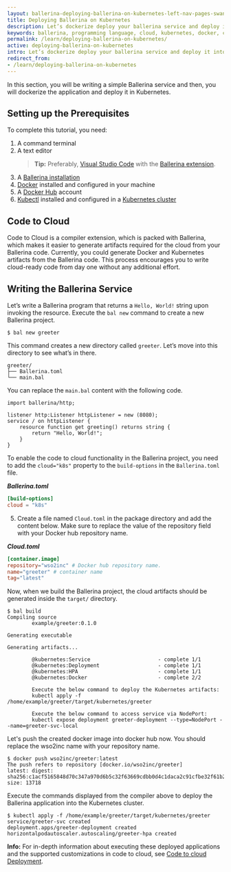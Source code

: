 ```yaml
---
layout: ballerina-deploying-ballerina-on-kubernetes-left-nav-pages-swanlake
title: Deploying Ballerina on Kubernetes
description: Let’s dockerize deploy your ballerina service and deploy it into kubernetes.
keywords: ballerina, programming language, cloud, kubernetes, docker, cloud-native
permalink: /learn/deploying-ballerina-on-kubernetes/
active: deploying-ballerina-on-kubernetes
intro: Let’s dockerize deploy your ballerina service and deploy it into Kubernetes.
redirect_from:
- /learn/deploying-ballerina-on-kubernetes
---
```


In this section, you will be writing a simple Ballerina service and then, you will dockerize the application and deploy it in Kubernetes.

## Setting up the Prerequisites

To complete this tutorial, you need:

1. A command terminal
2. A text editor
    >**Tip:** Preferably, [Visual Studio Code](https://code.visualstudio.com/) with the [Ballerina extension](https://marketplace.visualstudio.com/items?itemName=WSO2.ballerina).
3. A [Ballerina installation](https://ballerina.io/learn/installing-ballerina/setting-up-ballerina/)
4. [Docker](https://www.docker.com/) installed and configured in your machine
5. A [Docker Hub](https://hub.docker.com/) account
6. [Kubectl](https://kubernetes.io/docs/tasks/tools/) installed and configured in a [Kubernetes cluster](https://minikube.sigs.k8s.io/docs/start/)

## Code to Cloud

Code to Cloud is a compiler extension, which is packed with Ballerina, which makes it easier to generate artifacts required for the cloud from your Ballerina code. Currently, you could generate Docker and Kubernetes artifacts from the Ballerina code. This process encourages you to write cloud-ready code from day one without any additional effort. 

## Writing the Ballerina Service

Let’s write a Ballerina program that returns a `Hello, World!` string upon invoking the resource. Execute the `bal new` command to create a new Ballerina project. 

```
$ bal new greeter
```

This command creates a new directory called `greeter`. Let’s move into this directory to see what’s in there. 

```
greeter/
├── Ballerina.toml
└── main.bal
```

You can replace the `main.bal` content with the following code.

```
import ballerina/http;

listener http:Listener httpListener = new (8080);
service / on httpListener {
    resource function get greeting() returns string { 
        return "Hello, World!"; 
    }
}
```

To enable the code to cloud functionality in the Ballerina project, you need to add the `cloud="k8s"` property to the `build-options` in the `Ballerina.toml` file.

***Ballerina.toml***

```toml
[build-options]
cloud = "k8s"
```

5. Create a file named `Cloud.toml` in the package directory and add the content below. Make sure to replace the value of the repository field with your Docker hub repository name.

***Cloud.toml***

```toml
[container.image]
repository="wso2inc" # Docker hub repository name.
name="greeter" # container name
tag="latest"
```

Now, when we build the Ballerina project, the cloud artifacts should be generated inside the `target/` directory.

```
$ bal build
Compiling source
        example/greeter:0.1.0

Generating executable

Generating artifacts...

        @kubernetes:Service                      - complete 1/1
        @kubernetes:Deployment                   - complete 1/1
        @kubernetes:HPA                          - complete 1/1
        @kubernetes:Docker                       - complete 2/2 

        Execute the below command to deploy the Kubernetes artifacts: 
        kubectl apply -f /home/example/greeter/target/kubernetes/greeter

        Execute the below command to access service via NodePort: 
        kubectl expose deployment greeter-deployment --type=NodePort --name=greeter-svc-local
```

Let's push the created docker image into docker hub now. You should replace the wso2inc name with your repository name.
```
$ docker push wso2inc/greeter:latest
The push refers to repository [docker.io/wso2inc/greeter]
latest: digest: sha256:c1acf5165848d70c347a970d6b5c32f63669cdbb0d4c1daca2c91cfbe32f61b2 size: 13718
```

Execute the commands displayed from the compiler above to deploy the Ballerina application into the Kubernetes cluster.

```
$ kubectl apply -f /home/example/greeter/target/kubernetes/greeter
service/greeter-svc created
deployment.apps/greeter-deployment created
horizontalpodautoscaler.autoscaling/greeter-hpa created
```

**Info:** For in-depth information about executing these deployed applications and the supported customizations in code to cloud, see [Code to cloud Deployment](/learn/running-ballerina-programs-in-the-cloud/code-to-cloud-deployment/).